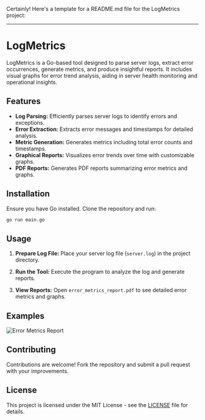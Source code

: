 Certainly! Here's a template for a README.md file for the LogMetrics project:

---

# LogMetrics

LogMetrics is a Go-based tool designed to parse server logs, extract error occurrences, generate metrics, and produce insightful reports. It includes visual graphs for error trend analysis, aiding in server health monitoring and operational insights.

## Features

- **Log Parsing:** Efficiently parses server logs to identify errors and exceptions.
- **Error Extraction:** Extracts error messages and timestamps for detailed analysis.
- **Metric Generation:** Generates metrics including total error counts and timestamps.
- **Graphical Reports:** Visualizes error trends over time with customizable graphs.
- **PDF Reports:** Generates PDF reports summarizing error metrics and graphs.
  
## Installation

Ensure you have Go installed. Clone the repository and run:

```bash
go run main.go
```

## Usage

1. **Prepare Log File:** Place your server log file (`server.log`) in the project directory.
   
2. **Run the Tool:** Execute the program to analyze the log and generate reports.

3. **View Reports:** Open `error_metrics_report.pdf` to see detailed error metrics and graphs.

## Examples

![Error Metrics Report](example_report.png)

## Contributing

Contributions are welcome! Fork the repository and submit a pull request with your improvements.

## License

This project is licensed under the MIT License - see the [LICENSE](LICENSE) file for details.


